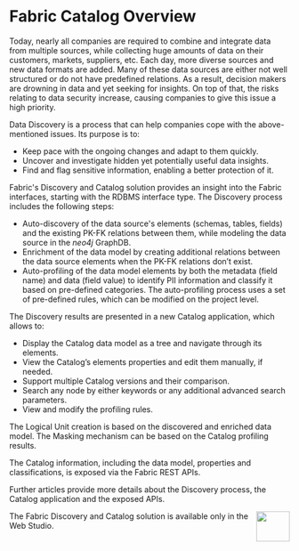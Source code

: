 # Fabric Catalog Overview

<web>

Today, nearly all companies are required to combine and integrate data from multiple sources, while collecting huge amounts of data on their customers, markets, suppliers, etc. Each day, more diverse sources and new data formats are added. Many of these data sources are either not well structured or do not have predefined relations. As a result, decision makers are drowning in data and yet seeking for insights. On top of that, the risks relating to data security increase, causing companies to give this issue a high priority.

Data Discovery is a process that can help companies cope with the above-mentioned issues. Its purpose is to:

* Keep pace with the ongoing changes and adapt to them quickly.
* Uncover and investigate hidden yet potentially useful data insights.
* Find and flag sensitive information, enabling a better protection of it.

Fabric's Discovery and Catalog solution provides an insight into the Fabric interfaces, starting with the RDBMS interface type. The Discovery process includes the following steps:

- Auto-discovery of the data source's elements (schemas, tables, fields) and the existing PK-FK relations between them, while modeling the data source in the *neo4j* GraphDB. 
- Enrichment of the data model by creating additional relations between the data source elements when the PK-FK relations don’t exist. 
- Auto-profiling of the data model elements by both the metadata (field name) and data (field value) to identify PII information and classify it based on pre-defined categories. The auto-profiling process uses a set of pre-defined rules, which can be modified on the project level.

The Discovery results are presented in a new Catalog application, which allows to:

- Display the Catalog data model as a tree and navigate through its elements.
- View the Catalog’s elements properties and edit them manually, if needed.
- Support multiple Catalog versions and their comparison.
- Search any node by either keywords or any additional advanced search parameters.
- View and modify the profiling rules.

The Logical Unit creation is based on the discovered and enriched data model. The Masking mechanism can be based on the Catalog profiling results.

The Catalog information, including the data model, properties and classifications, is exposed via the Fabric REST APIs.

Further articles provide more details about the Discovery process, the Catalog application and the exposed APIs. 

[<img align="right" width="60" height="54" src="/articles/images/Next.png">](02_catalog_vocabulary.md) 

</web>

<studio>

The Fabric Discovery and Catalog solution is available only in the Web Studio.

</studio>
